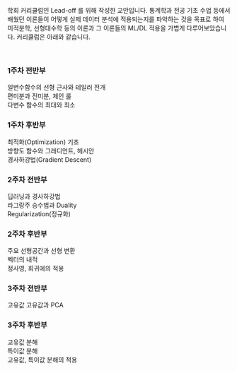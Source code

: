 학회 커리큘럼인 Lead-off 를 위해 작성한 교안입니다.
통계학과 전공 기초 수업 등에서 배웠던 이론들이 어떻게 실제 데이터 분석에 적용되는지를 파악하는 것을 목표로 하여 미적분학, 선형대수학 등의 이론과 그 이론들의 ML/DL 적용을 가볍게 다루어보았습니다.
커리큘럼은 아래와 같습니다.

<br/>

### 1주차 전반부    
일변수함수의 선형 근사와 테일러 전개       
편미분과 전미분, 체인 룰      
다변수 함수의 최대와 최소     

### 1주차 후반부   
최적화(Optimization) 기초   
방향도 함수와 그래디언트, 헤시안   
경사하강법(Gradient Descent)   

### 2주차 전반부     
딥러닝과 경사하강법   
라그랑주 승수법과 Duality   
Regularization(정규화)   

### 2주차 후반부   
주요 선형공간과 선형 변환   
벡터의 내적   
정사영, 회귀에의 적용   

### 3주차 전반부
고유값
고유값과 PCA

### 3주차 후반부   
고유값 분해   
특이값 분해   
고유값, 특이값 분해의 적용   
